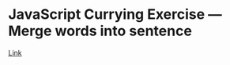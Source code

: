 # JavaScript Currying Exercise — Merge words into sentence

[Link](https://medium.com/@PiotrBerebecki/javascript-currying-exercise-merge-words-into-sentence-2bfa1fbe493f)